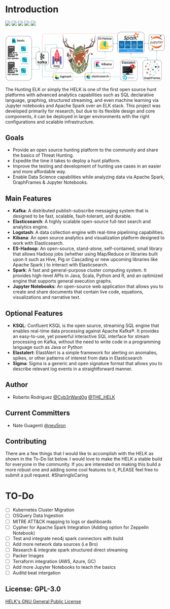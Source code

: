 # Introduction

<a href="https://www.gnu.org/licenses/gpl-3.0"><img src="https://img.shields.io/badge/License-GPLv3-blue.svg" class="left"></a>
<a href="https://GitHub.com/Cyb3rWard0g/HELK/issues?q=is%3Aissue+is%3Aclosed"><img src="https://img.shields.io/github/issues-closed/Cyb3rward0g/HELK.svg" class="left"></a>
<a href="https://twitter.com/THE_HELK"><img src="https://img.shields.io/twitter/follow/THE_HELK.svg?style=social&label=Follow" class="left"></a>
<a href="https://github.com/ellerbrock/open-source-badges/"><img src="https://badges.frapsoft.com/os/v3/open-source.svg?v=103" class="left"></a>
<a href="https://github.com/mkenney/software-guides/blob/master/STABILITY-BADGES.md#alpha"><img src="https://img.shields.io/badge/stability-alpha-f4d03f.svg" class="left"></a>
<div style="clear:both;"></div>

<img src="images/HELK-Design.png">

The Hunting ELK or simply the HELK is one of the first open source hunt platforms with advanced analytics capabilities such as SQL declarative language, graphing, structured streaming, and even machine learning via Jupyter notebooks and Apache Spark over an ELK stack. This project was developed primarily for research, but due to its flexible design and core components, it can be deployed in larger environments with the right configurations and scalable infrastructure.

## Goals

* Provide an open source hunting platform to the community and share the basics of Threat Hunting.
* Expedite the time it takes to deploy a hunt platform.
* Improve the testing and development of hunting use cases in an easier and more affordable way.
* Enable Data Science capabilities while analyzing data via Apache Spark, GraphFrames & Jupyter Notebooks.

## Main Features

* **Kafka**: A distributed publish-subscribe messaging system that is designed to be fast, scalable, fault-tolerant, and durable.
* **Elasticsearch**: A highly scalable open-source full-text search and analytics engine.
* **Logstash**: A data collection engine with real-time pipelining capabilities.
* **Kibana**: An open source analytics and visualization platform designed to work with Elasticsearch.
* **ES-Hadoop**: An open-source, stand-alone, self-contained, small library that allows Hadoop jobs (whether using Map/Reduce or libraries built upon it such as Hive, Pig or Cascading or new upcoming libraries like Apache Spark ) to interact with Elasticsearch.
* **Spark**: A fast and general-purpose cluster computing system. It provides high-level APIs in Java, Scala, Python and R, and an optimized engine that supports general execution graphs.
* **Jupyter Notebooks**: An open-source web application that allows you to create and share documents that contain live code, equations, visualizations and narrative text.

## Optional Features

* **KSQL**: Confluent KSQL is the open source, streaming SQL engine that enables real-time data processing against Apache Kafka®. It provides an easy-to-use, yet powerful interactive SQL interface for stream processing on Kafka, without the need to write code in a programming language such as Java or Python
* **Elastalert**: ElastAlert is a simple framework for alerting on anomalies, spikes, or other patterns of interest from data in Elasticsearch
* **Sigma**: Sigma is a generic and open signature format that allows you to describe relevant log events in a straightforward manner.

## Author

* Roberto Rodriguez [@Cyb3rWard0g](https://twitter.com/Cyb3rWard0g) [@THE_HELK](https://twitter.com/THE_HELK)

## Current Committers

* Nate Guagenti [@neu5ron](https://twitter.com/neu5ron)

## Contributing

There are a few things that I would like to accomplish with the HELK as shown in the To-Do list below. I would love to make the HELK a stable build for everyone in the community. If you are interested on making this build a more robust one and adding some cool features to it, PLEASE feel free to submit a pull request. #SharingIsCaring

# TO-Do

- [ ] Kubernetes Cluster Migration
- [ ] OSQuery Data Ingestion
- [ ] MITRE ATT&CK mapping to logs or dashboards
- [ ] Cypher for Apache Spark Integration (Adding option for Zeppelin Notebook)
- [ ] Test and integrate neo4j spark connectors with build
- [ ] Add more network data sources (i.e Bro)
- [ ] Research & integrate spark structured direct streaming
- [ ] Packer Images
- [ ] Terraform integration (AWS, Azure, GC)
- [ ] Add more Jupyter Notebooks to teach the basics
- [ ] Auditd beat intergation

## License: GPL-3.0

[ HELK's GNU General Public License](https://github.com/Cyb3rWard0g/HELK/blob/master/LICENSE)